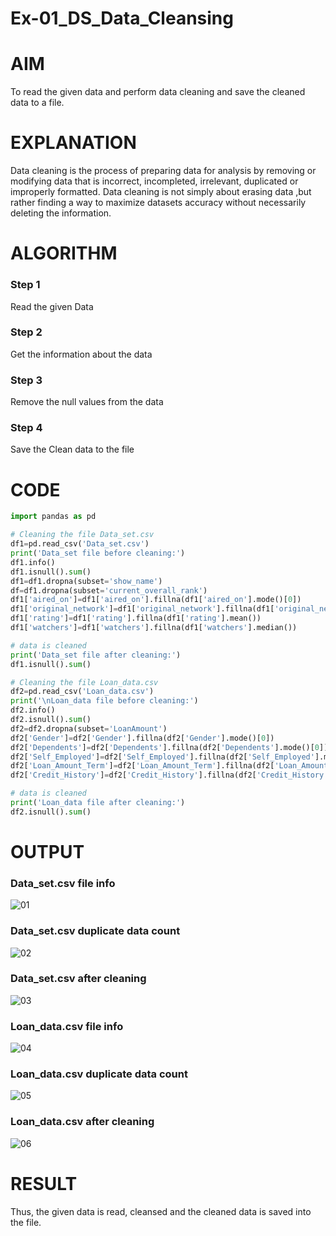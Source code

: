 # Ex-01_DS_Data_Cleansing


# AIM
To read the given data and perform data cleaning and save the cleaned data to a file. 

# EXPLANATION
Data cleaning is the process of preparing data for analysis by removing or modifying data that is incorrect, incompleted, irrelevant, duplicated or improperly formatted. 
Data cleaning is not simply about erasing data ,but rather finding a way to maximize datasets accuracy without necessarily deleting the information. 

# ALGORITHM
### Step 1
Read the given Data
### Step 2
Get the information about the data
### Step 3
Remove the null values from the data
### Step 4
Save the Clean data to the file

# CODE
```python
import pandas as pd

# Cleaning the file Data_set.csv
df1=pd.read_csv('Data_set.csv')
print('Data_set file before cleaning:')
df1.info()
df1.isnull().sum()
df1=df1.dropna(subset='show_name')
df=df1.dropna(subset='current_overall_rank')
df1['aired_on']=df1['aired_on'].fillna(df1['aired_on'].mode()[0])
df1['original_network']=df1['original_network'].fillna(df1['original_network'].mode()[0])
df1['rating']=df1['rating'].fillna(df1['rating'].mean())
df1['watchers']=df1['watchers'].fillna(df1['watchers'].median())

# data is cleaned
print('Data_set file after cleaning:')
df1.isnull().sum()

# Cleaning the file Loan_data.csv
df2=pd.read_csv('Loan_data.csv')
print('\nLoan_data file before cleaning:')
df2.info()
df2.isnull().sum()
df2=df2.dropna(subset='LoanAmount')
df2['Gender']=df2['Gender'].fillna(df2['Gender'].mode()[0])
df2['Dependents']=df2['Dependents'].fillna(df2['Dependents'].mode()[0])
df2['Self_Employed']=df2['Self_Employed'].fillna(df2['Self_Employed'].mode()[0])
df2['Loan_Amount_Term']=df2['Loan_Amount_Term'].fillna(df2['Loan_Amount_Term'].mode()[0])
df2['Credit_History']=df2['Credit_History'].fillna(df2['Credit_History'].mode()[0])

# data is cleaned
print('Loan_data file after cleaning:')
df2.isnull().sum()
```

# OUTPUT
### Data_set.csv file info
![01](https://github.com/yasin-sharif/ODD2023-Datascience-Ex01/assets/105559022/c72221db-db75-491f-906f-df68e2d36b6d)
### Data_set.csv duplicate data count
![02](https://github.com/yasin-sharif/ODD2023-Datascience-Ex01/assets/105559022/7eb8166b-9bd6-47a3-b100-082a3f7a414d)
### Data_set.csv after cleaning
![03](https://github.com/yasin-sharif/ODD2023-Datascience-Ex01/assets/105559022/316c305d-6ba2-4df8-b779-88f0a48cf416)
### Loan_data.csv file info
![04](https://github.com/yasin-sharif/ODD2023-Datascience-Ex01/assets/105559022/b33b8b19-1c41-489c-b488-9a0580aa4984)
### Loan_data.csv duplicate data count
![05](https://github.com/yasin-sharif/ODD2023-Datascience-Ex01/assets/105559022/81e3c5a5-fffd-490c-a7f1-4d361b1aa5bd)
### Loan_data.csv after cleaning
![06](https://github.com/yasin-sharif/ODD2023-Datascience-Ex01/assets/105559022/10c1c78e-5253-4e96-a153-b1192b8b796c)

# RESULT
Thus, the given data is read, cleansed and the cleaned data is saved into the file. 






